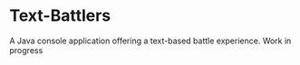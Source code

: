 # Text-Battlers
A Java console application offering a text-based battle experience.
Work in progress 
